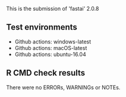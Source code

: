This is the submission of 'fastai' 2.0.8

## Test environments

* Github actions: windows-latest
* Github actions: macOS-latest
* Github actions: ubuntu-16.04


## R CMD check results

There were no ERRORs, WARNINGs or NOTEs.


